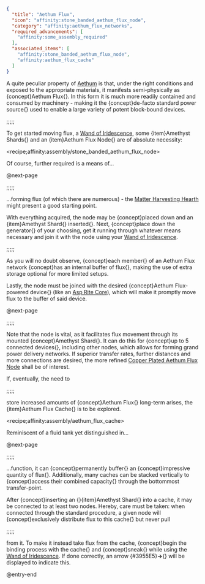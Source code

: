 ```json
{
  "title": "Aethum Flux",
  "icon": "affinity:stone_banded_aethum_flux_node",
  "category": "affinity:aethum_flux_networks",
  "required_advancements": [
    "affinity:some_assembly_required"
  ],
  "associated_items": [
    "affinity:stone_banded_aethum_flux_node",
    "affinity:aethum_flux_cache"
  ]
}
```

A quite peculiar property of [Aethum](^affinity:aethum) is that, under the right conditions and exposed to the
appropriate materials, it manifests semi-physically as {concept}Aethum Flux{}. In this form it is much more readily
contained and consumed by machinery - making it the {concept}de-facto standard power source{} used to enable a large
variety of potent block-bound devices.

;;;;;

To get started moving flux, a [Wand of Iridescence](^affinity:wand_of_iridescence), some {item}Amethyst Shards{} and an
{item}Aethum Flux Node{} are of absolute necessity:

<recipe;affinity:assembly/stone_banded_aethum_flux_node>

Of course, further required is a means of...


@next-page

;;;;;

...forming flux (of which there are numerous) - the [Matter Harvesting Hearth](^affinity:matter_harvesting_heart)
might present a good starting point.


With everything acquired, the node may be {concept}placed down and an {item}Amethyst Shard{} inserted{}. Next,
{concept}place down the generator{} of your choosing, get it running through whatever means necessary and join it with
the node using your [Wand of Iridescence](^affinity:wand_of_iridescence).

;;;;;

As you will no doubt observe, {concept}each member{} of an Aethum Flux network {concept}has an internal buffer of flux{},
making the use of extra storage optional for more limited setups.


Lastly, the node must be joined with the desired {concept}Aethum Flux-powered device{}
(like an [Asp Rite Core](^affinity:aspen_infusion)), which will make it promptly move flux to the buffer of said device.


@next-page

;;;;;

Note that the node is vital, as it facilitates flux movement through its mounted {concept}Amethyst Shard{}. It can do
this for {concept}up to 5 connected devices{}, including other nodes, which allows for forming grand power delivery
networks. If superior transfer rates, further distances and more connections are desired, the more refined
[Copper Plated Aethum Flux Node](^affinity:copper_plated_aethum_flux_node) shall be of interest.


If, eventually, the need to

;;;;;

store increased amounts of {concept}Aethum Flux{} long-term arises, the {item}Aethum Flux Cache{} is to be explored.

<recipe;affinity:assembly/aethum_flux_cache>

Reminiscent of a fluid tank yet distinguished in...


@next-page

;;;;;

...function, it can {concept}permanently buffer{} an {concept}impressive quantity of flux{}. Additionally, many caches
can be stacked vertically to {concept}access their combined capacity{} through the bottommost transfer-point.


After {concept}inserting an {}{item}Amethyst Shard{} into a cache, it may be connected to at least two nodes. Hereby,
care must be taken: when connected through the standard procedure, a given node will {concept}exclusively distribute
flux to this cache{} but never pull

;;;;;

from it. To make it instead take flux from the cache, {concept}begin the binding process with the cache{} and
{concept}sneak{} while using the [Wand of Iridescence](^affinity:wand_of_iridescence). If done correctly, an
arrow {#3955E5}**→**{} will be displayed to indicate this.

@entry-end